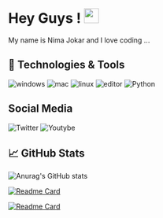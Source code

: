 # Hey Guys ! <img src="https://raw.githubusercontent.com/MartinHeinz/MartinHeinz/master/wave.gif"  width="30px">
My name is Nima Jokar and I love coding ...

## 🔧 Technologies & Tools
![windows](https://img.shields.io/badge/OS-windows-informational?style=flat&logo=Windows&logoColor=white&color=2bbc8a)
![mac](https://img.shields.io/badge/OS-macOS-informational?style=flat&logo=macos&logoColor=white&color=2bbc8a)
![linux](https://img.shields.io/badge/OS-Linux-informational?style=flat&logo=linux&logoColor=white&color=2bbc8a)
![editor](https://img.shields.io/badge/Editor-IntelliJ_IDEA-informational?style=flat&logo=intellij-idea&logoColor=white&color=2bbc8a)
![Python](https://img.shields.io/badge/Code-Python-informational?style=flat&logo=python&logoColor=white&color=2bbc8a)

## Social Media
![Twitter](https://img.shields.io/twitter/follow/nimiologyy?style=social)
![Youtybe](https://img.shields.io/youtube/channel/subscribers/UCKe5HcYi4v14TjF0BwEoM0w?style=social)

##  &#x1f4c8; GitHub Stats
![Anurag's GitHub stats](https://github-readme-stats.vercel.app/api?username=nimiology&show_icons=true&theme=tokyonight)

[![Readme Card](https://github-readme-stats.vercel.app/api/pin/?username=nimiology&repo=telegram_spotify_downloader_bot&theme=tokyonight)](https://github.com/nimiology/telegram_spotify_downloader_bot)

[![Readme Card](https://github-readme-stats.vercel.app/api/pin/?username=nimiology&repo=Musicstreamingservice&theme=tokyonight)](https://github.com/nimiology/Musicstreamingservice)


<!--
**nimiology/nimiology** is a ✨ _special_ ✨ repository because its `README.md` (this file) appears on your GitHub profile.

Here are some ideas to get you started:

- 🔭 I’m currently working on ...
- 🌱 I’m currently learning ...
- 👯 I’m looking to collaborate on ...
- 🤔 I’m looking for help with ...
- 💬 Ask me about ...
- 📫 How to reach me: ...
- 😄 Pronouns: ...
- ⚡ Fun fact: ...
-->
